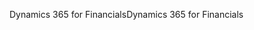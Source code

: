 <span data-ttu-id="3e6a5-101">Dynamics 365 for Financials</span><span class="sxs-lookup"><span data-stu-id="3e6a5-101">Dynamics 365 for Financials</span></span>